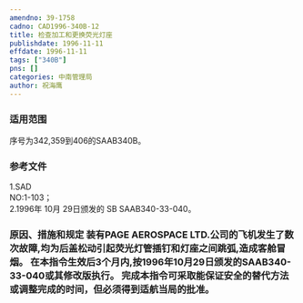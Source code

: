 ```yaml
---
amendno: 39-1758  
cadno: CAD1996-340B-12  
title: 检查加工和更换荧光灯座  
publishdate: 1996-11-11  
effdate: 1996-11-11  
tags: ["340B"]  
pns: []  
categories: 中南管理局  
author: 祝海鹰  
---
```

  
### 适用范围  
序号为342,359到406的SAAB340B。  
  
<!--more-->  
### 参考文件  
1.SAD  
NO:1-103；  
 2.1996年 10月 29日颁发的 SB SAAB340-33-040。  
  
### 原因、措施和规定     装有PAGE  AEROSPACE LTD.公司的飞机发生了数次故障,均为后盖松动引起荧光灯管插钉和灯座之间跳弧,造成客舱冒烟。     在本指令生效后3个月内,按1996年10月29日颁发的SAAB340-33-040或其修改版执行。     完成本指令可采取能保证安全的替代方法或调整完成的时间，但必须得到适航当局的批准。  

